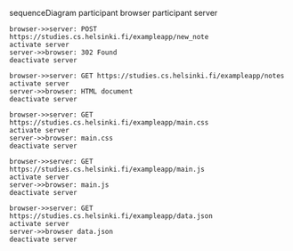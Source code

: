sequenceDiagram
    participant browser
    participant server

    browser->>server: POST https://studies.cs.helsinki.fi/exampleapp/new_note
    activate server
    server->>browser: 302 Found
    deactivate server

    browser->>server: GET https://studies.cs.helsinki.fi/exampleapp/notes
    activate server
    server->>browser: HTML document
    deactivate server

    browser->>server: GET https://studies.cs.helsinki.fi/exampleapp/main.css
    activate server
    server->>browser: main.css
    deactivate server

    browser->>server: GET https://studies.cs.helsinki.fi/exampleapp/main.js
    activate server
    server->>browser: main.js
    deactivate server

    browser->>server: GET https://studies.cs.helsinki.fi/exampleapp/data.json
    activate server
    server->>browser data.json
    deactivate server
